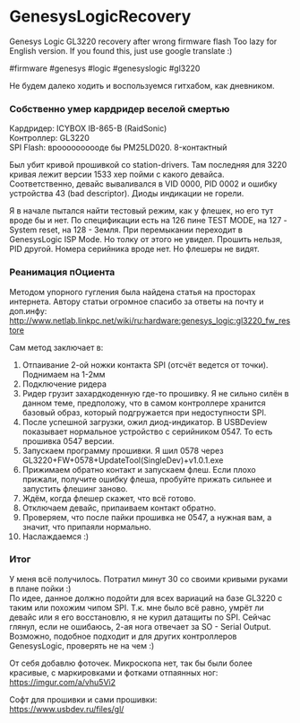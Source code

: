 # GenesysLogicRecovery
Genesys Logic GL3220 recovery after wrong firmware flash
Too lazy for English version. If you found this, just use google translate :) 

#firmware #genesys #logic #genesyslogic #gl3220

Не будем далеко ходить и воспользуемся гитхабом, как дневником.

### Собственно умер кардридер веселой смертью
Кардридер: ICYBOX IB-865-B (RaidSonic)  
Контроллер: GL3220  
SPI Flash: вроооооооооде бы PM25LD020. 8-контактный  

Был убит кривой прошивкой со station-drivers. Там последняя для 3220 кривая лежит версии 1533 хер пойми с какого девайса.  
Соответственно, девайс вываливался в VID 0000, PID 0002 и ошибку устройства 43 (bad descriptor). Диоды индикации не горели.

Я в начале пытался найти тестовый режим, как у флешек, но его тут вроде бы и нет. По спецификации есть на 126 пине TEST MODE, на 127 - System reset, на 128 - Земля. При перемыкании переходит в GenesysLogic ISP Mode. Но толку от этого не увидел. Прошить нельзя, PID другой. Номера серийника вроде нет. Но флешеры не видят.

### Реанимация пОциента

Методом упорного гугления была найдена статья на просторах интернета. Автору статьи огромное спасибо за ответы на почту и доп.инфу:  
http://www.netlab.linkpc.net/wiki/ru:hardware:genesys_logic:gl3220_fw_restore

Сам метод заключает в:
1. Отпаивание 2-ой ножки контакта SPI (отсчёт ведется от точки). Поднимаем на 1-2мм
2. Подключение ридера
3. Ридер грузит захардкоденную где-то прошивку. Я не сильно силён в данном теме, предположу, что в самом контроллере хранится базовый образ, который подгружается при недоступности SPI.
4. После успешной загрузки, ожил диод-индикатор. В USBDeview показывает нормальное устройство с серийником 0547. То есть прошивка 0547 версии.
5. Запускаем программу прошивки. Я шил 0578 через GL3220+FW+0578+UpdateTool(SingleDev)+v1.0.1.exe
6. Прижимаем обратно контакт и запускаем флеш. Если плохо прижали, получите ошибку флеша, пробуйте прижать сильнее и запустить флешинг заново.
7. Ждём, когда флешер скажет, что всё готово.
8. Отключаем девайс, припаиваем контакт обратно.
9. Проверяем, что после пайки прошивка не 0547, а нужная вам, а значит, что припаяли нормально.
10. Наслаждаемся :)

### Итог

У меня всё получилось. Потратил минут 30 со своими кривыми руками в плане пойки :)  
По идее, данное должно подойти для всех вариаций на базе GL3220 с таким или похожим чипом SPI. Т.к. мне было всё равно, умрёт ли девайс или я его восстановлю, я не курил датащиты по SPI. Сейчас глянул, если не ошибаюсь, 2-ая нога отвечает за SO - Serial Output.  
Возможно, подобное подходит и для других контроллеров GenesysLogic, проверять не на чем :)  

От себя добавлю фоточек. Микроскопа нет, так бы были более красивые, с маркировками и фотками отпаянных ног:  
https://imgur.com/a/vhu5Vi2

Софт для прошивки и сами прошивки:  
https://www.usbdev.ru/files/gl/
